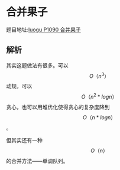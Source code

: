 # 合并果子

题目地址:[luogu P1090 合并果子](https://www.luogu.org/problemnew/show/P1090)

## 解析

其实这题做法有很多。可以$$O（n^3）$$动规，可以$$O（n^2*logn）$$贪心，也可以用堆优化使得贪心的复杂度降到$$O（n*logn）$$。

但其实还有一种$$O（n）$$的合并方法——单调队列。

